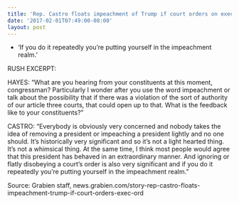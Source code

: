 ```yaml
---
title: 'Rep. Castro floats impeachment of Trump if court orders on exec order ignored'
date: '2017-02-01T07:49:00-08:00'
layout: post
---
```


- ‘If you do it repeatedly you’re putting yourself in the impeachment realm.’

RUSH EXCERPT:

HAYES: “What are you hearing from your constituents at this moment, congressman? Particularly I wonder after you use the word impeachment or talk about the possibility that if there was a violation of the sort of authority of our article three courts, that could open up to that. What is the feedback like to your constituents?”

CASTRO: “Everybody is obviously very concerned and nobody takes the idea of removing a president or impeaching a president lightly and no one should. It’s historically very significant and so it’s not a light hearted thing. It’s not a whimsical thing. At the same time, I think most people would agree that this president has behaved in an extraordinary manner. And ignoring or flatly disobeying a court’s order is also very significant and if you do it repeatedly you’re putting yourself in the impeachment realm.”

Source: Grabien staff, news.grabien.com/story-rep-castro-floats-impeachment-trump-if-court-orders-exec-ord
